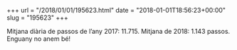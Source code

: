 +++
url = "/2018/01/01/195623.html"
date = "2018-01-01T18:56:23+00:00"
slug = "195623"
+++

Mitjana diària de passos de l’any 2017: 11.715. Mitjana de 2018: 1.143 passos. Enguany no anem bé!
